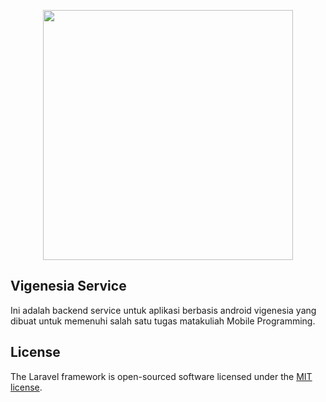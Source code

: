 <p align="center"><a href="https://laravel.com" target="_blank"><img src="https://raw.githubusercontent.com/laravel/art/master/logo-lockup/5%20SVG/2%20CMYK/1%20Full%20Color/laravel-logolockup-cmyk-red.svg" width="400"></a></p>

## Vigenesia Service
Ini adalah backend service untuk aplikasi berbasis android vigenesia yang dibuat untuk memenuhi salah satu tugas matakuliah Mobile Programming.

## License

The Laravel framework is open-sourced software licensed under the [MIT license](https://opensource.org/licenses/MIT).
